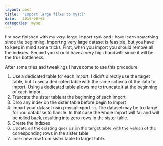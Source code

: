 ```yaml
---
layout: post
title:  "Import large files to mysql"
date:   2014-06-01
categories: mysql
---
```



I'm now finished with my very-large-import-task and I have learn something
since the beginning. Importing very large dataset is feasible, but you have to
keep in mind some tricks. First, when you import you should remove all the
indexes. Second you should have a very high bandwith since it will be the true
bottleneck.

After some tries and tweakings I have come to use this procedure
1) Use a dedicated table for each import. I didn't directly use the target table,
but I used a dedicated table with the same schema of the data to import.
Using a dedicated table allows me to truncate it at the beginning
of each import.
2) Truncate the sister table at the beginning of each import
3) Drop any index on the sister table before begin to import
4) Import your dataset using mysqlimport -c. The dataset may be too large for 
you database to handle. In that case the whole import will fail and will be
rolled back, resulting into zero-rows in the sister table.
5) Create the indexes
6) Update all the existing queries on the target table with the values of the
corresponding rows in the sister table
7) Inser new row from sister table to target table.
